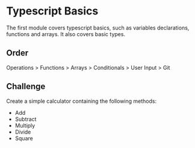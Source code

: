 # Typescript Basics

The first module covers typescript basics, such as variables declarations, functions and arrays. It also covers basic types.

## Order

Operations > Functions > Arrays > Conditionals > User Input > Git

## Challenge

Create a simple calculator containing the following methods:

- Add
- Subtract
- Multiply
- Divide
- Square
